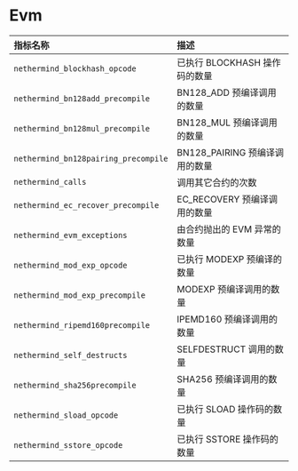 # Evm

| 指标名称 | 描述 |
| :--- | :--- |
| `nethermind_blockhash_opcode` | 已执行 BLOCKHASH 操作码的数量 |
| `nethermind_bn128add_precompile` | BN128\_ADD 预编译调用的数量 |
| `nethermind_bn128mul_precompile` | BN128\_MUL 预编译调用的数量 |
| `nethermind_bn128pairing_precompile` | BN128\_PAIRING 预编译调用的数量 |
| `nethermind_calls` | 调用其它合约的次数 |
| `nethermind_ec_recover_precompile` | EC\_RECOVERY 预编译调用的数量 |
| `nethermind_evm_exceptions` | 由合约抛出的 EVM 异常的数量 |
| `nethermind_mod_exp_opcode` | 已执行 MODEXP 预编译的数量 |
| `nethermind_mod_exp_precompile` | MODEXP 预编译调用的数量 |
| `nethermind_ripemd160precompile` | IPEMD160 预编译调用的数量 |
| `nethermind_self_destructs` | SELFDESTRUCT 调用的数量 |
| `nethermind_sha256precompile` | SHA256 预编译调用的数量 |
| `nethermind_sload_opcode` | 已执行 SLOAD 操作码的数量 |
| `nethermind_sstore_opcode` | 已执行 SSTORE 操作码的数量 |

